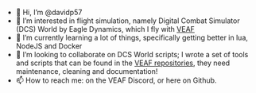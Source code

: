 - 👋 Hi, I’m @davidp57
- 👀 I’m interested in flight simulation, namely Digital Combat Simulator (DCS) World by Eagle Dynamics, which I fly with [VEAF](http://veaf.org)
- 🌱 I’m currently learning a lot of things, specifically getting better in lua, NodeJS and Docker
- 💞️ I’m looking to collaborate on DCS World scripts; I wrote a set of tools and scripts that can be found in the [VEAF repositories](https://github.com/VEAF), they need maintenance, cleaning and documentation!
- 📫 How to reach me: on the VEAF Discord, or here on Github.

<!---
davidp57/davidp57 is a ✨ special ✨ repository because its `README.md` (this file) appears on your GitHub profile.
You can click the Preview link to take a look at your changes.
--->
